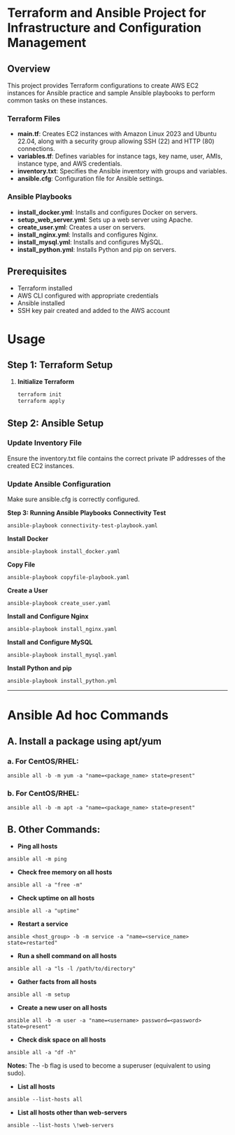 # Terraform and Ansible Project for Infrastructure and Configuration Management
## Overview

This project provides Terraform configurations to create AWS EC2 instances for Ansible practice and sample Ansible playbooks to perform common tasks on these instances.

### Terraform Files
- **main.tf**: Creates EC2 instances with Amazon Linux 2023 and Ubuntu 22.04, along with a security group allowing SSH (22) and HTTP (80) connections.
- **variables.tf**: Defines variables for instance tags, key name, user, AMIs, instance type, and AWS credentials.
- **inventory.txt**: Specifies the Ansible inventory with groups and variables.
- **ansible.cfg**: Configuration file for Ansible settings.

### Ansible Playbooks
- **install_docker.yml**: Installs and configures Docker on servers.
- **setup_web_server.yml**: Sets up a web server using Apache.
- **create_user.yml**: Creates a user on servers.
- **install_nginx.yml**: Installs and configures Nginx.
- **install_mysql.yml**: Installs and configures MySQL.
- **install_python.yml**: Installs Python and pip on servers.

## Prerequisites
- Terraform installed
- AWS CLI configured with appropriate credentials
- Ansible installed
- SSH key pair created and added to the AWS account

# Usage
## Step 1: Terraform Setup

1. **Initialize Terraform**

   ```bash
   terraform init
   terraform apply

## Step 2: Ansible Setup
### Update Inventory File
Ensure the inventory.txt file contains the correct private IP addresses of the created EC2 instances.

### Update Ansible Configuration
Make sure ansible.cfg is correctly configured.

**Step 3: Running Ansible Playbooks**
**Connectivity Test**
```
ansible-playbook connectivity-test-playbook.yaml
```

**Install Docker**
```
ansible-playbook install_docker.yaml
```

**Copy File**

```
ansible-playbook copyfile-playbook.yaml
```

**Create a User**

```
ansible-playbook create_user.yaml
```

**Install and Configure Nginx**

```
ansible-playbook install_nginx.yaml
```

**Install and Configure MySQL**

```
ansible-playbook install_mysql.yaml
```

**Install Python and pip**

```
ansible-playbook install_python.yml
```

************************************************************************************************


# Ansible Ad hoc Commands
## A. Install a package using apt/yum
### a. For CentOS/RHEL:
```
ansible all -b -m yum -a "name=<package_name> state=present"
```
### b. For CentOS/RHEL:
```
ansible all -b -m apt -a "name=<package_name> state=present"
```
## B. Other Commands:
- **Ping all hosts**
```
ansible all -m ping
```
- **Check free memory on all hosts**
```
ansible all -a "free -m"
```
- **Check uptime on all hosts**
```
ansible all -a "uptime"
```
- **Restart a service**
```
ansible <host_group> -b -m service -a "name=<service_name> state=restarted"
```
- **Run a shell command on all hosts**
```
ansible all -a "ls -l /path/to/directory"
```
- **Gather facts from all hosts**
```
ansible all -m setup
```
- **Create a new user on all hosts**
```
ansible all -b -m user -a "name=<username> password=<password> state=present"
```
- **Check disk space on all hosts**
```
ansible all -a "df -h"
```
**Notes:** The -b flag is used to become a superuser (equivalent to using sudo).
- **List all hosts**
```
ansible --list-hosts all 
```
- **List all hosts other than web-servers**
```
ansible --list-hosts \!web-servers
```

